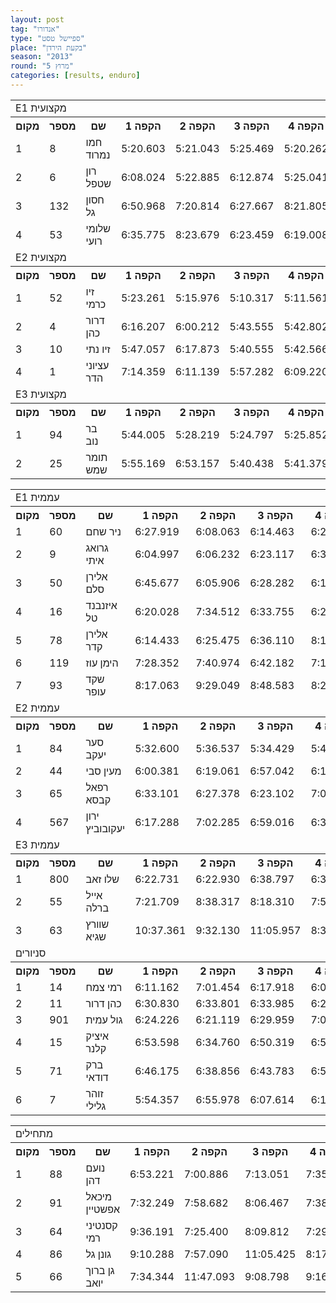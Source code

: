 ```yaml
---
layout: post
tag: "אנדורו"
type: "ספיישל טסט"
place: "בקעת הירדן"
season: "2013"
round: "מרוץ 5"
categories: [results, enduro]
---
```

<table class="line_color big_table">
<tr>
    <td colspan="99" class="title_font">E1 מקצועית</td>
</tr>
<tr class="rnkh_bkcolor">
    <th class="rnkh_font">מקום</th>
    <th class="rnkh_font">מספר</th>
    <th class="rnkh_font">שם</th>
    <th class="rnkh_font">הקפה 1</th>
    <th class="rnkh_font">הקפה 2</th>
    <th class="rnkh_font">הקפה 3</th>
    <th class="rnkh_font">הקפה 4</th>
    <th class="rnkh_font">הקפה 5</th>
    <th class="rnkh_font">הקפה 6</th>
    <th class="rnkh_font">פער</th>
    <th class="rnkh_font">עונשין</th>
    <th class="rnkh_font">זמן</th>
</tr>
<tr class="rnk_bkcolor">
    <td class="rnk_font">1</td>
    <td class="rnk_font">8</td>
    <td class="rnk_font">חמו נמרוד</td>
    <td class="rnk_font">5:20.603</td>
    <td class="rnk_font">5:21.043</td>
    <td class="rnk_font">5:25.469</td>
    <td class="rnk_font">5:20.262</td>
    <td class="rnk_font">5:21.686</td>
    <td class="rnk_font">5:37.474</td>
    <td class="rnk_font"></td>
    <td class="rnk_font"></td>
    <td class="rnk_font">32:26.537</td>
</tr>
<tr class="rnk_bkcolor">
    <td class="rnk_font">2</td>
    <td class="rnk_font">6</td>
    <td class="rnk_font">רון שטפל</td>
    <td class="rnk_font">6:08.024</td>
    <td class="rnk_font">5:22.885</td>
    <td class="rnk_font">6:12.874</td>
    <td class="rnk_font">5:25.041</td>
    <td class="rnk_font">5:30.631</td>
    <td class="rnk_font">5:45.320</td>
    <td class="rnk_font">2:28.238</td>
    <td class="rnk_font">30.000</td>
    <td class="rnk_font">34:54.775</td>
</tr>
<tr class="rnk_bkcolor">
    <td class="rnk_font">3</td>
    <td class="rnk_font">132</td>
    <td class="rnk_font">חסון גל</td>
    <td class="rnk_font">6:50.968</td>
    <td class="rnk_font">7:20.814</td>
    <td class="rnk_font">6:27.667</td>
    <td class="rnk_font">8:21.805</td>
    <td class="rnk_font">6:24.317</td>
    <td class="rnk_font">6:31.301</td>
    <td class="rnk_font">9:30.335</td>
    <td class="rnk_font"></td>
    <td class="rnk_font">41:56.872</td>
</tr>
<tr class="rnk_bkcolor">
    <td class="rnk_font">4</td>
    <td class="rnk_font">53</td>
    <td class="rnk_font">שלומי רועי</td>
    <td class="rnk_font">6:35.775</td>
    <td class="rnk_font">8:23.679</td>
    <td class="rnk_font">6:23.459</td>
    <td class="rnk_font">6:19.008</td>
    <td class="rnk_font">7:55.152</td>
    <td class="rnk_font">9:23.470</td>
    <td class="rnk_font">12:34.006</td>
    <td class="rnk_font"></td>
    <td class="rnk_font">45:00.543</td>
</tr>
<tr>
    <td colspan="99" class="title_font">E2 מקצועית</td>
</tr>
<tr class="rnkh_bkcolor">
    <th class="rnkh_font">מקום</th>
    <th class="rnkh_font">מספר</th>
    <th class="rnkh_font">שם</th>
    <th class="rnkh_font">הקפה 1</th>
    <th class="rnkh_font">הקפה 2</th>
    <th class="rnkh_font">הקפה 3</th>
    <th class="rnkh_font">הקפה 4</th>
    <th class="rnkh_font">הקפה 5</th>
    <th class="rnkh_font">הקפה 6</th>
    <th class="rnkh_font">פער</th>
    <th class="rnkh_font">עונשין</th>
    <th class="rnkh_font">זמן</th>
</tr>
<tr class="rnk_bkcolor">
    <td class="rnk_font">1</td>
    <td class="rnk_font">52</td>
    <td class="rnk_font">זיו כרמי</td>
    <td class="rnk_font">5:23.261</td>
    <td class="rnk_font">5:15.976</td>
    <td class="rnk_font">5:10.317</td>
    <td class="rnk_font">5:11.561</td>
    <td class="rnk_font">5:17.797</td>
    <td class="rnk_font">5:18.716</td>
    <td class="rnk_font"></td>
    <td class="rnk_font"></td>
    <td class="rnk_font">31:37.628</td>
</tr>
<tr class="rnk_bkcolor">
    <td class="rnk_font">2</td>
    <td class="rnk_font">4</td>
    <td class="rnk_font">דרור כהן</td>
    <td class="rnk_font">6:16.207</td>
    <td class="rnk_font">6:00.212</td>
    <td class="rnk_font">5:43.555</td>
    <td class="rnk_font">5:42.802</td>
    <td class="rnk_font">6:40.447</td>
    <td class="rnk_font">6:06.883</td>
    <td class="rnk_font">4:52.478</td>
    <td class="rnk_font"></td>
    <td class="rnk_font">36:30.106</td>
</tr>
<tr class="rnk_bkcolor">
    <td class="rnk_font">3</td>
    <td class="rnk_font">10</td>
    <td class="rnk_font">זיו נתי</td>
    <td class="rnk_font">5:47.057</td>
    <td class="rnk_font">6:17.873</td>
    <td class="rnk_font">5:40.555</td>
    <td class="rnk_font">5:42.566</td>
    <td class="rnk_font">7:13.813</td>
    <td class="rnk_font">5:47.020</td>
    <td class="rnk_font">5:21.256</td>
    <td class="rnk_font">30.000</td>
    <td class="rnk_font">36:58.884</td>
</tr>
<tr class="rnk_bkcolor">
    <td class="rnk_font">4</td>
    <td class="rnk_font">1</td>
    <td class="rnk_font">עציוני הדר</td>
    <td class="rnk_font">7:14.359</td>
    <td class="rnk_font">6:11.139</td>
    <td class="rnk_font">5:57.282</td>
    <td class="rnk_font">6:09.220</td>
    <td class="rnk_font">5:51.762</td>
    <td class="rnk_font">6:34.601</td>
    <td class="rnk_font">6:20.735</td>
    <td class="rnk_font"></td>
    <td class="rnk_font">37:58.363</td>
</tr>
<tr>
    <td colspan="99" class="title_font">E3 מקצועית</td>
</tr>
<tr class="rnkh_bkcolor">
    <th class="rnkh_font">מקום</th>
    <th class="rnkh_font">מספר</th>
    <th class="rnkh_font">שם</th>
    <th class="rnkh_font">הקפה 1</th>
    <th class="rnkh_font">הקפה 2</th>
    <th class="rnkh_font">הקפה 3</th>
    <th class="rnkh_font">הקפה 4</th>
    <th class="rnkh_font">הקפה 5</th>
    <th class="rnkh_font">הקפה 6</th>
    <th class="rnkh_font">פער</th>
    <th class="rnkh_font">עונשין</th>
    <th class="rnkh_font">זמן</th>
</tr>
<tr class="rnk_bkcolor">
    <td class="rnk_font">1</td>
    <td class="rnk_font">94</td>
    <td class="rnk_font">בר נוב</td>
    <td class="rnk_font">5:44.005</td>
    <td class="rnk_font">5:28.219</td>
    <td class="rnk_font">5:24.797</td>
    <td class="rnk_font">5:25.852</td>
    <td class="rnk_font">5:25.428</td>
    <td class="rnk_font">5:27.496</td>
    <td class="rnk_font"></td>
    <td class="rnk_font"></td>
    <td class="rnk_font">32:55.797</td>
</tr>
<tr class="rnk_bkcolor">
    <td class="rnk_font">2</td>
    <td class="rnk_font">25</td>
    <td class="rnk_font">תומר שמש</td>
    <td class="rnk_font">5:55.169</td>
    <td class="rnk_font">6:53.157</td>
    <td class="rnk_font">5:40.438</td>
    <td class="rnk_font">5:41.379</td>
    <td class="rnk_font">5:37.716</td>
    <td class="rnk_font">5:37.632</td>
    <td class="rnk_font">2:29.694</td>
    <td class="rnk_font"></td>
    <td class="rnk_font">35:25.491</td>
</tr>
</table>

<table class="line_color big_table">
<tr>
    <td colspan="99" class="title_font">E1 עממית</td>
</tr>
<tr class="rnkh_bkcolor">
    <th class="rnkh_font">מקום</th>
    <th class="rnkh_font">מספר</th>
    <th class="rnkh_font">שם</th>
    <th class="rnkh_font">הקפה 1</th>
    <th class="rnkh_font">הקפה 2</th>
    <th class="rnkh_font">הקפה 3</th>
    <th class="rnkh_font">הקפה 4</th>
    <th class="rnkh_font">הקפה 5</th>
    <th class="rnkh_font">פער</th>
    <th class="rnkh_font">עונשין</th>
    <th class="rnkh_font">זמן</th>
</tr>
<tr class="rnk_bkcolor">
    <td class="rnk_font">1</td>
    <td class="rnk_font">60</td>
    <td class="rnk_font">ניר שחם</td>
    <td class="rnk_font">6:27.919</td>
    <td class="rnk_font">6:08.063</td>
    <td class="rnk_font">6:14.463</td>
    <td class="rnk_font">6:24.569</td>
    <td class="rnk_font">6:18.330</td>
    <td class="rnk_font"></td>
    <td class="rnk_font"></td>
    <td class="rnk_font">31:33.344</td>
</tr>
<tr class="rnk_bkcolor">
    <td class="rnk_font">2</td>
    <td class="rnk_font">9</td>
    <td class="rnk_font">גרואג איתי</td>
    <td class="rnk_font">6:04.997</td>
    <td class="rnk_font">6:06.232</td>
    <td class="rnk_font">6:23.117</td>
    <td class="rnk_font">6:32.505</td>
    <td class="rnk_font">6:39.616</td>
    <td class="rnk_font">13.123</td>
    <td class="rnk_font"></td>
    <td class="rnk_font">31:46.467</td>
</tr>
<tr class="rnk_bkcolor">
    <td class="rnk_font">3</td>
    <td class="rnk_font">50</td>
    <td class="rnk_font">אלירן סלם</td>
    <td class="rnk_font">6:45.677</td>
    <td class="rnk_font">6:05.906</td>
    <td class="rnk_font">6:28.282</td>
    <td class="rnk_font">6:17.421</td>
    <td class="rnk_font">6:26.451</td>
    <td class="rnk_font">30.393</td>
    <td class="rnk_font"></td>
    <td class="rnk_font">32:03.737</td>
</tr>
<tr class="rnk_bkcolor">
    <td class="rnk_font">4</td>
    <td class="rnk_font">16</td>
    <td class="rnk_font">איזנבנד טל</td>
    <td class="rnk_font">6:20.028</td>
    <td class="rnk_font">7:34.512</td>
    <td class="rnk_font">6:33.755</td>
    <td class="rnk_font">6:26.516</td>
    <td class="rnk_font">6:25.801</td>
    <td class="rnk_font">1:47.268</td>
    <td class="rnk_font"></td>
    <td class="rnk_font">33:20.612</td>
</tr>
<tr class="rnk_bkcolor">
    <td class="rnk_font">5</td>
    <td class="rnk_font">78</td>
    <td class="rnk_font">אלירן קדר</td>
    <td class="rnk_font">6:14.433</td>
    <td class="rnk_font">6:25.475</td>
    <td class="rnk_font">6:36.110</td>
    <td class="rnk_font">8:14.473</td>
    <td class="rnk_font">6:37.038</td>
    <td class="rnk_font">2:34.185</td>
    <td class="rnk_font"></td>
    <td class="rnk_font">34:07.529</td>
</tr>
<tr class="rnk_bkcolor">
    <td class="rnk_font">6</td>
    <td class="rnk_font">119</td>
    <td class="rnk_font">הימן עוז</td>
    <td class="rnk_font">7:28.352</td>
    <td class="rnk_font">7:40.974</td>
    <td class="rnk_font">6:42.182</td>
    <td class="rnk_font">7:19.937</td>
    <td class="rnk_font">7:10.967</td>
    <td class="rnk_font">4:49.068</td>
    <td class="rnk_font"></td>
    <td class="rnk_font">36:22.412</td>
</tr>
<tr class="rnk_bkcolor">
    <td class="rnk_font">7</td>
    <td class="rnk_font">93</td>
    <td class="rnk_font">שקד עופר</td>
    <td class="rnk_font">8:17.063</td>
    <td class="rnk_font">9:29.049</td>
    <td class="rnk_font">8:48.583</td>
    <td class="rnk_font">8:21.963</td>
    <td class="rnk_font">8:45.691</td>
    <td class="rnk_font">12:09.005</td>
    <td class="rnk_font"></td>
    <td class="rnk_font">43:42.349</td>
</tr>
<tr>
    <td colspan="99" class="title_font">E2 עממית</td>
</tr>
<tr class="rnkh_bkcolor">
    <th class="rnkh_font">מקום</th>
    <th class="rnkh_font">מספר</th>
    <th class="rnkh_font">שם</th>
    <th class="rnkh_font">הקפה 1</th>
    <th class="rnkh_font">הקפה 2</th>
    <th class="rnkh_font">הקפה 3</th>
    <th class="rnkh_font">הקפה 4</th>
    <th class="rnkh_font">הקפה 5</th>
    <th class="rnkh_font">פער</th>
    <th class="rnkh_font">עונשין</th>
    <th class="rnkh_font">זמן</th>
</tr>
<tr class="rnk_bkcolor">
    <td class="rnk_font">1</td>
    <td class="rnk_font">84</td>
    <td class="rnk_font">סער יעקב</td>
    <td class="rnk_font">5:32.600</td>
    <td class="rnk_font">5:36.537</td>
    <td class="rnk_font">5:34.429</td>
    <td class="rnk_font">5:46.830</td>
    <td class="rnk_font">5:32.938</td>
    <td class="rnk_font"></td>
    <td class="rnk_font">1:30.000</td>
    <td class="rnk_font">29:33.334</td>
</tr>
<tr class="rnk_bkcolor">
    <td class="rnk_font">2</td>
    <td class="rnk_font">44</td>
    <td class="rnk_font">מעין סבי</td>
    <td class="rnk_font">6:00.381</td>
    <td class="rnk_font">6:19.061</td>
    <td class="rnk_font">6:57.042</td>
    <td class="rnk_font">6:18.593</td>
    <td class="rnk_font">6:30.048</td>
    <td class="rnk_font">2:31.791</td>
    <td class="rnk_font"></td>
    <td class="rnk_font">32:05.125</td>
</tr>
<tr class="rnk_bkcolor">
    <td class="rnk_font">3</td>
    <td class="rnk_font">65</td>
    <td class="rnk_font">רפאל קבסא</td>
    <td class="rnk_font">6:33.101</td>
    <td class="rnk_font">6:27.378</td>
    <td class="rnk_font">6:23.102</td>
    <td class="rnk_font">7:06.364</td>
    <td class="rnk_font">6:20.324</td>
    <td class="rnk_font">3:16.935</td>
    <td class="rnk_font"></td>
    <td class="rnk_font">32:50.269</td>
</tr>
<tr class="rnk_bkcolor">
    <td class="rnk_font">4</td>
    <td class="rnk_font">567</td>
    <td class="rnk_font">ירון יעקובוביץ</td>
    <td class="rnk_font">6:17.288</td>
    <td class="rnk_font">7:02.285</td>
    <td class="rnk_font">6:59.016</td>
    <td class="rnk_font">6:35.806</td>
    <td class="rnk_font">6:43.347</td>
    <td class="rnk_font">4:04.408</td>
    <td class="rnk_font"></td>
    <td class="rnk_font">33:37.742</td>
</tr>
<tr>
    <td colspan="99" class="title_font">E3 עממית</td>
</tr>
<tr class="rnkh_bkcolor">
    <th class="rnkh_font">מקום</th>
    <th class="rnkh_font">מספר</th>
    <th class="rnkh_font">שם</th>
    <th class="rnkh_font">הקפה 1</th>
    <th class="rnkh_font">הקפה 2</th>
    <th class="rnkh_font">הקפה 3</th>
    <th class="rnkh_font">הקפה 4</th>
    <th class="rnkh_font">הקפה 5</th>
    <th class="rnkh_font">פער</th>
    <th class="rnkh_font">עונשין</th>
    <th class="rnkh_font">זמן</th>
</tr>
<tr class="rnk_bkcolor">
    <td class="rnk_font">1</td>
    <td class="rnk_font">800</td>
    <td class="rnk_font">שלו זאב</td>
    <td class="rnk_font">6:22.731</td>
    <td class="rnk_font">6:22.930</td>
    <td class="rnk_font">6:38.797</td>
    <td class="rnk_font">6:32.865</td>
    <td class="rnk_font">6:33.735</td>
    <td class="rnk_font"></td>
    <td class="rnk_font"></td>
    <td class="rnk_font">32:31.058</td>
</tr>
<tr class="rnk_bkcolor">
    <td class="rnk_font">2</td>
    <td class="rnk_font">55</td>
    <td class="rnk_font">אייל ברלה</td>
    <td class="rnk_font">7:21.709</td>
    <td class="rnk_font">8:38.317</td>
    <td class="rnk_font">8:18.310</td>
    <td class="rnk_font">7:54.745</td>
    <td class="rnk_font">8:06.386</td>
    <td class="rnk_font">7:48.409</td>
    <td class="rnk_font"></td>
    <td class="rnk_font">40:19.467</td>
</tr>
<tr class="rnk_bkcolor">
    <td class="rnk_font">3</td>
    <td class="rnk_font">63</td>
    <td class="rnk_font">שוורץ שגיא</td>
    <td class="rnk_font">10:37.361</td>
    <td class="rnk_font">9:32.130</td>
    <td class="rnk_font">11:05.957</td>
    <td class="rnk_font">8:33.428</td>
    <td class="rnk_font">9:53.002</td>
    <td class="rnk_font">32:10.820</td>
    <td class="rnk_font">15:00.000</td>
    <td class="rnk_font">01:04:41.878</td>
</tr>
<tr>
    <td colspan="99" class="title_font">סניורים</td>
</tr>
<tr class="rnkh_bkcolor">
    <th class="rnkh_font">מקום</th>
    <th class="rnkh_font">מספר</th>
    <th class="rnkh_font">שם</th>
    <th class="rnkh_font">הקפה 1</th>
    <th class="rnkh_font">הקפה 2</th>
    <th class="rnkh_font">הקפה 3</th>
    <th class="rnkh_font">הקפה 4</th>
    <th class="rnkh_font">הקפה 5</th>
    <th class="rnkh_font">פער</th>
    <th class="rnkh_font">עונשין</th>
    <th class="rnkh_font">זמן</th>
</tr>
<tr class="rnk_bkcolor">
    <td class="rnk_font">1</td>
    <td class="rnk_font">14</td>
    <td class="rnk_font">רמי צמח</td>
    <td class="rnk_font">6:11.162</td>
    <td class="rnk_font">7:01.454</td>
    <td class="rnk_font">6:17.918</td>
    <td class="rnk_font">6:03.355</td>
    <td class="rnk_font">6:06.384</td>
    <td class="rnk_font"></td>
    <td class="rnk_font"></td>
    <td class="rnk_font">31:40.273</td>
</tr>
<tr class="rnk_bkcolor">
    <td class="rnk_font">2</td>
    <td class="rnk_font">11</td>
    <td class="rnk_font">כהן דרור</td>
    <td class="rnk_font">6:30.830</td>
    <td class="rnk_font">6:33.801</td>
    <td class="rnk_font">6:33.985</td>
    <td class="rnk_font">6:20.987</td>
    <td class="rnk_font">6:39.689</td>
    <td class="rnk_font">59.019</td>
    <td class="rnk_font"></td>
    <td class="rnk_font">32:39.292</td>
</tr>
<tr class="rnk_bkcolor">
    <td class="rnk_font">3</td>
    <td class="rnk_font">901</td>
    <td class="rnk_font">גול עמית</td>
    <td class="rnk_font">6:24.226</td>
    <td class="rnk_font">6:21.119</td>
    <td class="rnk_font">6:29.959</td>
    <td class="rnk_font">7:09.525</td>
    <td class="rnk_font">6:42.785</td>
    <td class="rnk_font">1:27.341</td>
    <td class="rnk_font"></td>
    <td class="rnk_font">33:07.614</td>
</tr>
<tr class="rnk_bkcolor">
    <td class="rnk_font">4</td>
    <td class="rnk_font">15</td>
    <td class="rnk_font">איציק קלנר</td>
    <td class="rnk_font">6:53.598</td>
    <td class="rnk_font">6:34.760</td>
    <td class="rnk_font">6:50.319</td>
    <td class="rnk_font">6:50.117</td>
    <td class="rnk_font">6:47.834</td>
    <td class="rnk_font">2:16.355</td>
    <td class="rnk_font"></td>
    <td class="rnk_font">33:56.628</td>
</tr>
<tr class="rnk_bkcolor">
    <td class="rnk_font">5</td>
    <td class="rnk_font">71</td>
    <td class="rnk_font">ברק דודאי</td>
    <td class="rnk_font">6:46.175</td>
    <td class="rnk_font">6:38.856</td>
    <td class="rnk_font">6:43.783</td>
    <td class="rnk_font">6:55.414</td>
    <td class="rnk_font">7:57.645</td>
    <td class="rnk_font">3:21.600</td>
    <td class="rnk_font"></td>
    <td class="rnk_font">35:01.873</td>
</tr>
<tr class="rnk_bkcolor">
    <td class="rnk_font">6</td>
    <td class="rnk_font">7</td>
    <td class="rnk_font">זוהר גלילי</td>
    <td class="rnk_font">5:54.357</td>
    <td class="rnk_font">6:55.978</td>
    <td class="rnk_font">6:07.614</td>
    <td class="rnk_font">6:17.385</td>
    <td class="rnk_font">6:07.951</td>
    <td class="rnk_font">14:43.012</td>
    <td class="rnk_font">15:00.000</td>
    <td class="rnk_font">46:23.285</td>
</tr>
</table>

<table class="line_color big_table">
<tr>
    <td colspan="99" class="title_font">מתחילים</td>
</tr>
<tr class="rnkh_bkcolor">
    <th class="rnkh_font">מקום</th>
    <th class="rnkh_font">מספר</th>
    <th class="rnkh_font">שם</th>
    <th class="rnkh_font">הקפה 1</th>
    <th class="rnkh_font">הקפה 2</th>
    <th class="rnkh_font">הקפה 3</th>
    <th class="rnkh_font">הקפה 4</th>
    <th class="rnkh_font">פער</th>
    <th class="rnkh_font">עונשין</th>
    <th class="rnkh_font">זמן</th>
</tr>
<tr class="rnk_bkcolor">
    <td class="rnk_font">1</td>
    <td class="rnk_font">88</td>
    <td class="rnk_font">נועם דהן</td>
    <td class="rnk_font">6:53.221</td>
    <td class="rnk_font">7:00.886</td>
    <td class="rnk_font">7:13.051</td>
    <td class="rnk_font">7:35.010</td>
    <td class="rnk_font"></td>
    <td class="rnk_font"></td>
    <td class="rnk_font">28:42.168</td>
</tr>
<tr class="rnk_bkcolor">
    <td class="rnk_font">2</td>
    <td class="rnk_font">91</td>
    <td class="rnk_font">מיכאל אפשטיין</td>
    <td class="rnk_font">7:32.249</td>
    <td class="rnk_font">7:58.682</td>
    <td class="rnk_font">8:06.467</td>
    <td class="rnk_font">7:38.192</td>
    <td class="rnk_font">2:33.422</td>
    <td class="rnk_font"></td>
    <td class="rnk_font">31:15.590</td>
</tr>
<tr class="rnk_bkcolor">
    <td class="rnk_font">3</td>
    <td class="rnk_font">64</td>
    <td class="rnk_font">קסנטיני רמי</td>
    <td class="rnk_font">9:36.191</td>
    <td class="rnk_font">7:25.400</td>
    <td class="rnk_font">8:09.812</td>
    <td class="rnk_font">7:29.412</td>
    <td class="rnk_font">3:58.647</td>
    <td class="rnk_font"></td>
    <td class="rnk_font">32:40.815</td>
</tr>
<tr class="rnk_bkcolor">
    <td class="rnk_font">4</td>
    <td class="rnk_font">86</td>
    <td class="rnk_font">גונן גל</td>
    <td class="rnk_font">9:10.288</td>
    <td class="rnk_font">7:57.090</td>
    <td class="rnk_font">11:05.425</td>
    <td class="rnk_font">8:17.013</td>
    <td class="rnk_font">7:47.648</td>
    <td class="rnk_font"></td>
    <td class="rnk_font">36:29.816</td>
</tr>
<tr class="rnk_bkcolor">
    <td class="rnk_font">5</td>
    <td class="rnk_font">66</td>
    <td class="rnk_font">גן ברוך יואב</td>
    <td class="rnk_font">7:34.344</td>
    <td class="rnk_font">11:47.093</td>
    <td class="rnk_font">9:08.798</td>
    <td class="rnk_font">9:16.157</td>
    <td class="rnk_font">9:04.224</td>
    <td class="rnk_font"></td>
    <td class="rnk_font">37:46.392</td>
</tr>
</table>
